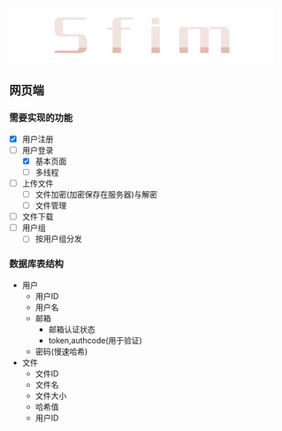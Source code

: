 ![Sfim LOGO](src/static/img/Sfim.png)
## 网页端
### 需要实现的功能
* [x] 用户注册
* [ ] 用户登录
  * [x] 基本页面
  * [ ] 多线程
* [ ] 上传文件
  * [ ] 文件加密(加密保存在服务器)与解密
  * [ ] 文件管理
* [ ] 文件下载
* [ ] 用户组
  * [ ] 按用户组分发
### 数据库表结构
* 用户
  * 用户ID
  * 用户名
  * 邮箱
    * 邮箱认证状态
    * token,authcode(用于验证)
  * 密码(慢速哈希)
* 文件
  * 文件ID
  * 文件名
  * 文件大小
  * 哈希值
  * 用户ID
